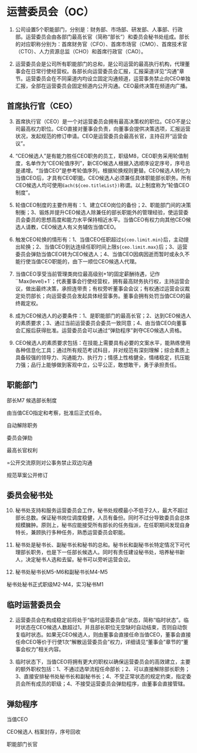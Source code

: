 运营委员会（OC）
======================

1. 公司设置5个职能部门，分别是：财务部、市场部、研发部、人事部、行政部。运营委员会由各部门最高长官（简称“部长”）和委员会秘书处组成。部长的对应职称分别为：首席财务官（CFO）、首席市场官（CMO）、首席技术官（CTO）、人力资源总监（CHO）和首席行政官（CAO）。

2. 运营委员会是公司所有职能部门的总和，是公司运营的最高执行机构，代理董事会在日常行使经营权。各部长向运营委员会汇报，汇报渠道详见“沟通”章节。运营委员会在不同渠道内均设立固定沟通频道，运营事务禁止向CEO单独汇报，全部在运营委员会固定频道内公开沟通。CEO最终决策在频道内广播。

## 首席执行官（CEO）

3. 首席执行官（CEO）是一个对运营委员会拥有最高决策权的职位。CEO不是公司最高权力职位。CEO直接对董事会负责，向董事会提供决策选项，汇报运营状况，发起规范的修订申请。CEO是运营委员会最高长官，主持召开“运营会议”。

4. “CEO候选人”是有能力胜任CEO职务的员工，职级M8，CEO职务采用轮值制度，名单作为“CEO轮值序列”，新CEO候选人根据入选顺序设定序号，序号总是递增。“当值CEO”是参考轮值序列，根据轮换规则更替。CEO候选人转化为当值CEO后，才具有CEO职能。CEO候选人必须兼任具体职能部长职务。所有CEO候选人均可使用``Each(${ceo.titleList})``称谓。以上制度称为“轮值CEO制度”。

5. 轮值CEO制度的主要作用有：1、建立CEO岗位的备份；2、职能部门间的决策制衡；3、锻炼并提升CEO候选人除兼任的部长职能外的管理经验，使运营委员会委员的思想高度和能力水平保持相近水平。当值CEO有权力向其他CEO候选人请教，CEO候选人有义务辅佐当值CEO。

6. 触发CEO轮换的情形有：1、当值CEO任职超过``${ceo.limit.min}``后，主动提出轮换；2、当值CEO到达连续任职时间上限``${ceo.limit.max}``后；3、运营委员会弹劾当值CEO转为CEO候选人；4、当值CEO因病因逝而暂时或永久不能行使当值CEO职能的，由下一顺位CEO候选人代理。

7. 当值CEO享受当前管理类岗位最高级别+1的固定薪酬待遇，记作``Max(level)+1`；代表董事会行使经营权，拥有最高财务执行权，主持运营会议，做出最终决策，承担连带责；有权旁听董事会会议；有权通过运营会议裁定处罚部长；向运营委员会发起具体经营事务。董事会拥有处罚当值CEO的最终裁定权。

8. 成为CEO候选人的必要条件：1、是职能部门的最高长官；2、达到CEO候选人的素质要求；3、通过当前运营委员会委员一致同意；4、由当值CEO向董事会汇报后获得批准。运营委员会可以通过“弹劾程序”剥夺CEO候选人资格。

9. CEO候选人的素质要求包括：在技能上需要具有必要的文案水平，能熟练使用各种信息化工具；通过所有规范考试科目，并对规范有深刻理解；综合素质上具备较强的领导力、沟通能力、执行力；情感上性格健全，情绪稳定，抗压能力强；品行上能够做到客观中立，公平公正，敢想敢干，勇于承担责任。

## 职能部门

部长M7
候选部长制度

由当值CEO指定和考察，批准后正式任命。

自动解除职务

委员会弹劾

最高长官权利

=公开交流原则对公事务禁止双边沟通

规范草案公开修订

## 委员会秘书处

10. 秘书处支持和服务运营委员会工作，秘书处规模最小不低于2人，最大不超过部长总数。保证秘书岗位调度稳健，人员有备份。同时不过分导致委员会总体规模臃肿。原则上，秘书应能接受所有部长的任务指派，在任职期间发现自身特长，兼顾执行多种任务，熟悉运营委员会职能。

11. 秘书处是秘书长、副秘书长和秘书的总和。秘书长和副秘书长特定情况下可代理部长职务，也是下一任部长候选人。同时有责任建设秘书处，培养秘书新人，决定秘书人选和去留。秘书可以旁听运营会议。

11. 秘书处秘书长M5-M6和副秘书长M4-M5

秘书处秘书正式职级M2-M4，实习秘书M1

## 临时运营委员会

2. 运营委员会在构成稳定前将处于“临时运营委员会”状态，简称“临时状态”。临时状态在CEO候选人数超过1，并且部长职位无空缺时自动结束，否则自动恢复临时状态。如果无CEO候选人，则由董事会直接任命当值CEO，董事会直接任命CEO等价于行使1次“解散运营委员会”权力，详细请见“董事会”章节的“董事会权力”相关内容。

3. 临时状态下，当值CEO将拥有更大的职权以确保运营委员会的高效建立，主要的额外职权包括：1、不通过选举流程任命部长；2、可以直接解除部长职务；3、直接安排秘书处秘书长和副秘书长；4、不受正常状态的规定约束，指定委员会所有成员的职级；4、不接受运营委员会弹劾程序，由董事会直接管辖。


## 弹劾程序

当值CEO

CEO候选人 档案封存，序号回收

职能部门长官